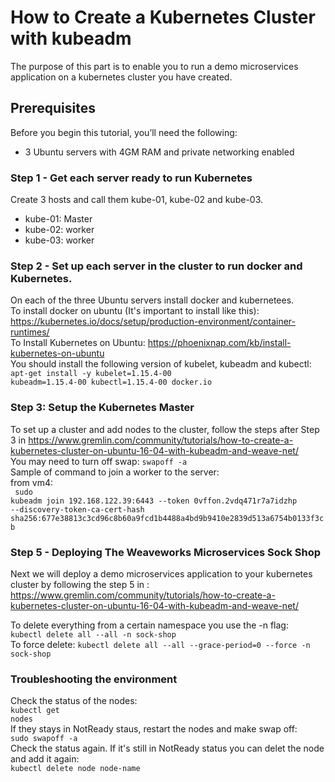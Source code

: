 # How to Create a Kubernetes Cluster with kubeadm
The purpose of this part is to enable you to run a demo microservices application on a kubernetes cluster you have created.

## Prerequisites
Before you begin this tutorial, you’ll need the following:<br/>
* 3 Ubuntu servers with 4GM RAM and private networking enabled<br/>
### Step 1 - Get each server ready to run Kubernetes
Create 3 hosts and call them kube-01, kube-02 and kube-03. <br/>
* kube-01:	Master
* kube-02:	worker
* kube-03:	worker
### Step 2 - Set up each server in the cluster to run docker and Kubernetes.
On each of the three Ubuntu servers install docker and kubernetees.<br/>
To install docker on ubuntu (It's important to install like this): https://kubernetes.io/docs/setup/production-environment/container-runtimes/ <br>
To Install Kubernetes on Ubuntu: https://phoenixnap.com/kb/install-kubernetes-on-ubuntu <br/>
You should install the following version of kubelet, kubeadm and kubectl:<br/>
<code>apt-get install -y kubelet=1.15.4-00 kubeadm=1.15.4-00 kubectl=1.15.4-00 docker.io </code><br/>

### Step 3: Setup the Kubernetes Master
To set up a cluster and add nodes to the cluster, follow the steps after Step 3 in https://www.gremlin.com/community/tutorials/how-to-create-a-kubernetes-cluster-on-ubuntu-16-04-with-kubeadm-and-weave-net/<br/>
You may need to turn off swap: <code>swapoff -a</code><br/>
Sample of command to join a worker to the server:<br/>
from vm4:<br/>
<code> sudo kubeadm join 192.168.122.39:6443 --token 0vffon.2vdq471r7a7idzhp --discovery-token-ca-cert-hash sha256:677e38813c3cd96c8b60a9fcd1b4488a4bd9b9410e2839d513a6754b0133f3cb </code>

### Step 5 - Deploying The Weaveworks Microservices Sock Shop
Next we will deploy a demo microservices application to your kubernetes cluster by following the step 5 in :<br/>
https://www.gremlin.com/community/tutorials/how-to-create-a-kubernetes-cluster-on-ubuntu-16-04-with-kubeadm-and-weave-net/

To delete everything from a certain namespace you use the -n flag:<br/>
<code>kubectl delete all --all -n sock-shop</code><br/>
To force delete:
<code>kubectl delete all --all --grace-period=0 --force -n sock-shop</code><br/>

### Troubleshooting the environment
Check the status of the nodes:<br/>
<code>kubectl get nodes</code><br/>
If they stays in NotReady staus, restart the nodes and make swap off:<br/>
<code>sudo swapoff -a</code><br/>
Check the status again. If it's still in NotReady status you can delet the node and add it again:<br/>
<code>kubectl delete node node-name</code><br/>


